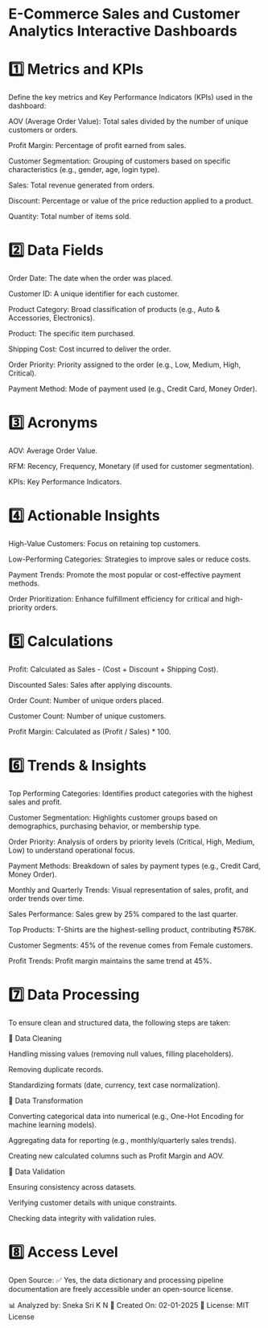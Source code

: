 # E-Commerce Sales and Customer Analytics Interactive Dashboards

# 1️⃣ Metrics and KPIs

Define the key metrics and Key Performance Indicators (KPIs) used in the dashboard:

AOV (Average Order Value): Total sales divided by the number of unique customers or orders.

Profit Margin: Percentage of profit earned from sales.

Customer Segmentation: Grouping of customers based on specific characteristics (e.g., gender, age, login type).

Sales: Total revenue generated from orders.

Discount: Percentage or value of the price reduction applied to a product.

Quantity: Total number of items sold.

# 2️⃣ Data Fields

Order Date: The date when the order was placed.

Customer ID: A unique identifier for each customer.

Product Category: Broad classification of products (e.g., Auto & Accessories, Electronics).

Product: The specific item purchased.

Shipping Cost: Cost incurred to deliver the order.

Order Priority: Priority assigned to the order (e.g., Low, Medium, High, Critical).

Payment Method: Mode of payment used (e.g., Credit Card, Money Order).

# 3️⃣ Acronyms

AOV: Average Order Value.

RFM: Recency, Frequency, Monetary (if used for customer segmentation).

KPIs: Key Performance Indicators.

# 4️⃣ Actionable Insights

High-Value Customers: Focus on retaining top customers.

Low-Performing Categories: Strategies to improve sales or reduce costs.

Payment Trends: Promote the most popular or cost-effective payment methods.

Order Prioritization: Enhance fulfillment efficiency for critical and high-priority orders.

# 5️⃣ Calculations

Profit: Calculated as Sales - (Cost + Discount + Shipping Cost).

Discounted Sales: Sales after applying discounts.

Order Count: Number of unique orders placed.

Customer Count: Number of unique customers.

Profit Margin: Calculated as (Profit / Sales) * 100.

# 6️⃣ Trends & Insights

Top Performing Categories: Identifies product categories with the highest sales and profit.

Customer Segmentation: Highlights customer groups based on demographics, purchasing behavior, or membership type.

Order Priority: Analysis of orders by priority levels (Critical, High, Medium, Low) to understand operational focus.

Payment Methods: Breakdown of sales by payment types (e.g., Credit Card, Money Order).

Monthly and Quarterly Trends: Visual representation of sales, profit, and order trends over time.

Sales Performance: Sales grew by 25% compared to the last quarter.

Top Products: T-Shirts are the highest-selling product, contributing ₹578K.

Customer Segments: 45% of the revenue comes from Female customers.

Profit Trends: Profit margin maintains the same trend at 45%.

# 7️⃣ Data Processing

To ensure clean and structured data, the following steps are taken:

🔹 Data Cleaning

Handling missing values (removing null values, filling placeholders).

Removing duplicate records.

Standardizing formats (date, currency, text case normalization).

🔹 Data Transformation

Converting categorical data into numerical (e.g., One-Hot Encoding for machine learning models).

Aggregating data for reporting (e.g., monthly/quarterly sales trends).

Creating new calculated columns such as Profit Margin and AOV.

🔹 Data Validation

Ensuring consistency across datasets.

Verifying customer details with unique constraints.

Checking data integrity with validation rules.

# 8️⃣ Access Level

Open Source: ✅ Yes, the data dictionary and processing pipeline documentation are freely accessible under an open-source license.

📊 Analyzed by: Sneka Sri K N
📅 Created On: 02-01-2025
💾 License: MIT License 



